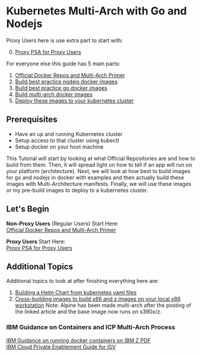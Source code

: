 # Kubernetes Multi-Arch with Go and Nodejs

Proxy Users here is use extra part to start with:

0. [Proxy PSA for Proxy Users](docs/0-ProxyPSA.md)

For everyone else this guide has 5 main parts:
1. [Official Docker Repos and Multi-Arch Primer](docs/1-Official-Multiarch.md)
2. [Build best practice nodejs docker images](docs/2-Best-Practice-Nodejs.md)
3. [Build best practice go docker images](docs/3-Best-Practice-go.md)
4. [Build multi-arch docker images](docs/4-Build-MultiArch.md)
5. [Deploy these images to your kubernetes cluster](docs/5-Deploy-to-Kubernetes.md)

## Prerequisites
* Have an up and running Kubernetes cluster
* Setup access to that cluster using kubectl
* Setup docker on your host machine

This Tutorial will start by looking at what Official Repositories are and how to build from them. Then, it will spread light on how to tell if an app will run on your platform (architecture). Next, we will look at how best to build images for go and nodejs in docker with examples and then actually build these images with Multi-Architecture manifests. Finally, we will use these images or my pre-build images to deploy to a kubernetes cluster.
## Let's Begin
**Non-Proxy Users** (Regular Users) Start Here:</br> [Official Docker Repos and Multi-Arch Primer](docs/1-Official-Multiarch.md)

**Proxy Users** Start Here:<br/> [Proxy PSA for Proxy Users](docs/0-ProxyPSA.md)
## Additional Topics
Additional topics to look at after finishing everything here are:
1. [Building a Helm Chart from kubernetes yaml files](https://www.ibm.com/blogs/bluemix/2017/10/quick-example-helm-chart-for-kubernetes/)
2. [Cross-building images to build x86 and z images on your local x86 workstation](https://stefanscherer.github.io/cross-build-nodejs-with-docker/) Note: Alpine has been made multi-arch after the posting of the linked article and the base image now runs on s390x/z.

### IBM Guidance on Containers and ICP Multi-Arch Process
[IBM Guidance on running docker containers on IBM Z PDF](http://public.dhe.ibm.com/software/dw/linux390/docu/l177vd00.pdf)</br>
[IBM Cloud Private Enablement Guide for ISV](https://developer.ibm.com/linuxonpower/ibm-cloud-private-on-power/isv-guide/)
